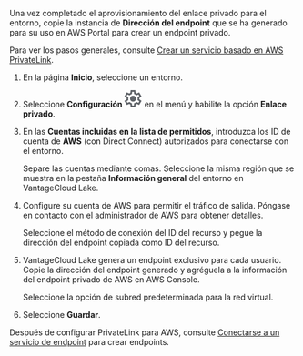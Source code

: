 Una vez completado el aprovisionamiento del enlace privado para el entorno, copie la instancia de **Dirección del endpoint** que se ha generado para su uso en AWS Portal para crear un endpoint privado.

Para ver los pasos generales, consulte [Crear un servicio basado en AWS PrivateLink](https://docs.aws.amazon.com/vpc/latest/privatelink/create-endpoint-service.html).

1.  En la página **Inicio**, seleccione un entorno.


1.  Seleccione **Configuración** ![Settings icon](Images/gkz1722447366517.svg) en el menú y habilite la opción **Enlace privado**.


1.  En las **Cuentas incluidas en la lista de permitidos**, introduzca los ID de cuenta de **AWS** (con Direct Connect) autorizados para conectarse con el entorno.

    Separe las cuentas mediante comas. Seleccione la misma región que se muestra en la pestaña **Información general** del entorno en VantageCloud Lake.


1.  Configure su cuenta de AWS para permitir el tráfico de salida. Póngase en contacto con el administrador de AWS para obtener detalles.

    Seleccione el método de conexión del ID del recurso y pegue la dirección del endpoint copiada como ID del recurso.


1.  VantageCloud Lake genera un endpoint exclusivo para cada usuario. Copie la dirección del endpoint generado y agréguela a la información del endpoint privado de AWS en AWS Console.

    Seleccione la opción de subred predeterminada para la red virtual.


1.  Seleccione **Guardar**.


Después de configurar PrivateLink para AWS, consulte [Conectarse a un servicio de endpoint](https://docs.aws.amazon.com/vpc/latest/privatelink/create-endpoint-service.html#share-endpoint-service) para crear endpoints.

